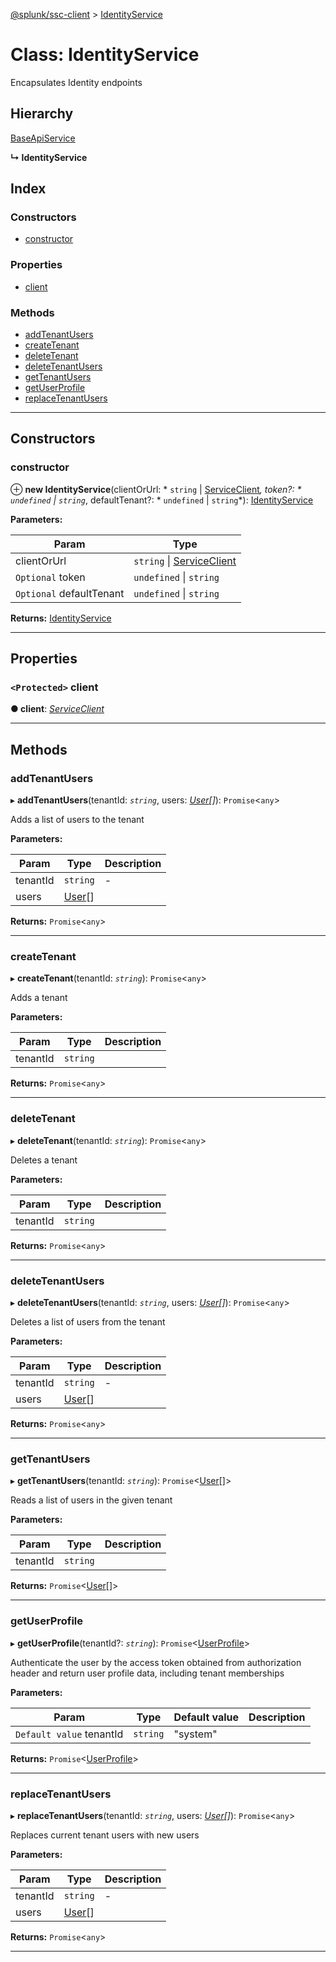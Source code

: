 [@splunk/ssc-client](../README.md) > [IdentityService](../classes/identityservice.md)

# Class: IdentityService

Encapsulates Identity endpoints

## Hierarchy

 [BaseApiService](baseapiservice.md)

**↳ IdentityService**

## Index

### Constructors

* [constructor](identityservice.md#constructor)

### Properties

* [client](identityservice.md#client)

### Methods

* [addTenantUsers](identityservice.md#addtenantusers)
* [createTenant](identityservice.md#createtenant)
* [deleteTenant](identityservice.md#deletetenant)
* [deleteTenantUsers](identityservice.md#deletetenantusers)
* [getTenantUsers](identityservice.md#gettenantusers)
* [getUserProfile](identityservice.md#getuserprofile)
* [replaceTenantUsers](identityservice.md#replacetenantusers)

---

## Constructors

<a id="constructor"></a>

###  constructor

⊕ **new IdentityService**(clientOrUrl: * `string` &#124; [ServiceClient](serviceclient.md)*, token?: * `undefined` &#124; `string`*, defaultTenant?: * `undefined` &#124; `string`*): [IdentityService](identityservice.md)

**Parameters:**

| Param | Type |
| ------ | ------ |
| clientOrUrl |  `string` &#124; [ServiceClient](serviceclient.md)|
| `Optional` token |  `undefined` &#124; `string`|
| `Optional` defaultTenant |  `undefined` &#124; `string`|

**Returns:** [IdentityService](identityservice.md)

___

## Properties

<a id="client"></a>

### `<Protected>` client

**● client**: *[ServiceClient](serviceclient.md)*

___

## Methods

<a id="addtenantusers"></a>

###  addTenantUsers

▸ **addTenantUsers**(tenantId: *`string`*, users: *[User](../interfaces/user.md)[]*): `Promise`<`any`>

Adds a list of users to the tenant

**Parameters:**

| Param | Type | Description |
| ------ | ------ | ------ |
| tenantId | `string` |  - |
| users | [User](../interfaces/user.md)[] |   |

**Returns:** `Promise`<`any`>

___
<a id="createtenant"></a>

###  createTenant

▸ **createTenant**(tenantId: *`string`*): `Promise`<`any`>

Adds a tenant

**Parameters:**

| Param | Type | Description |
| ------ | ------ | ------ |
| tenantId | `string` |   |

**Returns:** `Promise`<`any`>

___
<a id="deletetenant"></a>

###  deleteTenant

▸ **deleteTenant**(tenantId: *`string`*): `Promise`<`any`>

Deletes a tenant

**Parameters:**

| Param | Type | Description |
| ------ | ------ | ------ |
| tenantId | `string` |   |

**Returns:** `Promise`<`any`>

___
<a id="deletetenantusers"></a>

###  deleteTenantUsers

▸ **deleteTenantUsers**(tenantId: *`string`*, users: *[User](../interfaces/user.md)[]*): `Promise`<`any`>

Deletes a list of users from the tenant

**Parameters:**

| Param | Type | Description |
| ------ | ------ | ------ |
| tenantId | `string` |  - |
| users | [User](../interfaces/user.md)[] |   |

**Returns:** `Promise`<`any`>

___
<a id="gettenantusers"></a>

###  getTenantUsers

▸ **getTenantUsers**(tenantId: *`string`*): `Promise`<[User](../interfaces/user.md)[]>

Reads a list of users in the given tenant

**Parameters:**

| Param | Type | Description |
| ------ | ------ | ------ |
| tenantId | `string` |   |

**Returns:** `Promise`<[User](../interfaces/user.md)[]>

___
<a id="getuserprofile"></a>

###  getUserProfile

▸ **getUserProfile**(tenantId?: *`string`*): `Promise`<[UserProfile](../interfaces/userprofile.md)>

Authenticate the user by the access token obtained from authorization header and return user profile data, including tenant memberships

**Parameters:**

| Param | Type | Default value | Description |
| ------ | ------ | ------ | ------ |
| `Default value` tenantId | `string` | &quot;system&quot; |   |

**Returns:** `Promise`<[UserProfile](../interfaces/userprofile.md)>

___
<a id="replacetenantusers"></a>

###  replaceTenantUsers

▸ **replaceTenantUsers**(tenantId: *`string`*, users: *[User](../interfaces/user.md)[]*): `Promise`<`any`>

Replaces current tenant users with new users

**Parameters:**

| Param | Type | Description |
| ------ | ------ | ------ |
| tenantId | `string` |  - |
| users | [User](../interfaces/user.md)[] |   |

**Returns:** `Promise`<`any`>

___

